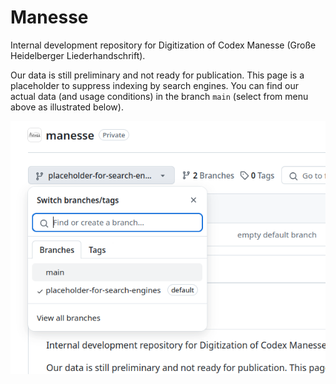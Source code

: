 # Manesse

Internal development repository for Digitization of Codex Manesse (Große Heidelberger Liederhandschrift). 

Our data is still preliminary and not ready for publication. This page is a placeholder to suppress indexing by search engines. You can find our actual data (and usage conditions) in the branch `main` (select from menu above as illustrated below).

![](change-branch.png)